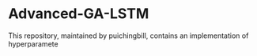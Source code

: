 # Advanced-GA-LSTM
This repository, maintained by puichingbill, contains an implementation of hyperparamete
